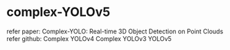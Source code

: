 # complex-YOLOv5
refer paper: Complex-YOLO: Real-time 3D Object Detection on Point Clouds
refer github: Complex YOLOv4
              Complex YOLOv3
              YOLOv5
              
